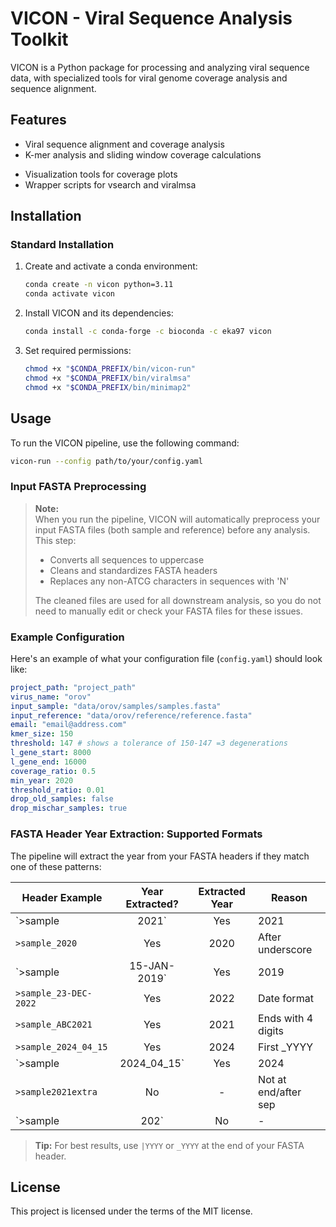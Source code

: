 # VICON - Viral Sequence Analysis Toolkit

VICON is a Python package for processing and analyzing viral sequence data, with specialized tools for viral genome coverage analysis and sequence alignment.

## Features

- Viral sequence alignment and coverage analysis
- K-mer analysis and sliding window coverage calculations
<!-- - Support for segmented viral genomes (rotavirus, influenza, etc.) -->
- Visualization tools for coverage plots
- Wrapper scripts for vsearch and viralmsa
<!-- - Support for multiple input formats (FASTA, WIG) -->

## Installation

### Standard Installation

1. Create and activate a conda environment:
   ```bash
   conda create -n vicon python=3.11
   conda activate vicon
   ```

2. Install VICON and its dependencies:
   ```bash
   conda install -c conda-forge -c bioconda -c eka97 vicon
   ```

3. Set required permissions:
   ```bash
   chmod +x "$CONDA_PREFIX/bin/vicon-run"
   chmod +x "$CONDA_PREFIX/bin/viralmsa"
   chmod +x "$CONDA_PREFIX/bin/minimap2"
   ```

<!-- ### Development Installation

1. Clone the repository:
   ```bash
   git clone https://github.com/EhsanKA/vicon.git
   cd vicon
   ```

2. Create and activate a conda environment:
   ```bash
   conda env create -f environment.yaml
   conda activate vicon
   ```

3. Dependencies:
   - Depending on your os version, download the miniconda from:
   ```
   https://www.anaconda.com/docs/getting-started/miniconda/install#macos-linux-installation
   ```
   - Install vsearch:
     ```bash
     conda install -c bioconda vsearch -y
     ```
   - ViralMSA:
      ```bash
      mkdir -p scripts && cd scripts
      wget "https://github.com/niemasd/ViralMSA/releases/latest/download/ViralMSA.py"
      chmod a+x ViralMSA.py
      cd ../
      ```

4. Install VICON in development mode:
   ```bash
   pip install -e .
   ```

5. Set required permissions:
   ```bash
   chmod +x "$CONDA_PREFIX/bin/vicon-run"
   chmod +x "$CONDA_PREFIX/bin/viralmsa"
   ``` -->

## Usage

To run the VICON pipeline, use the following command:

```bash
vicon-run --config path/to/your/config.yaml
```

### Input FASTA Preprocessing

> **Note:**  
> When you run the pipeline, VICON will automatically preprocess your input FASTA files (both sample and reference) before any analysis.  
> This step:
> - Converts all sequences to uppercase
> - Cleans and standardizes FASTA headers
> - Replaces any non-ATCG characters in sequences with 'N'
>
> The cleaned files are used for all downstream analysis, so you do not need to manually edit or check your FASTA files for these issues.

### Example Configuration

Here's an example of what your configuration file (`config.yaml`) should look like:

```yaml
project_path: "project_path"
virus_name: "orov"
input_sample: "data/orov/samples/samples.fasta"
input_reference: "data/orov/reference/reference.fasta"
email: "email@address.com"
kmer_size: 150
threshold: 147 # shows a tolerance of 150-147 =3 degenerations
l_gene_start: 8000
l_gene_end: 16000
coverage_ratio: 0.5
min_year: 2020
threshold_ratio: 0.01
drop_old_samples: false
drop_mischar_samples: true
```

### FASTA Header Year Extraction: Supported Formats

The pipeline will extract the year from your FASTA headers if they match one of these patterns:

| Header Example           | Year Extracted? | Extracted Year | Reason                |
|-------------------------|:--------------:|:--------------:|-----------------------|
| `>sample|2021`           | Yes            | 2021           | After pipe            |
| `>sample_2020`           | Yes            | 2020           | After underscore      |
| `>sample|15-JAN-2019`    | Yes            | 2019           | Date format           |
| `>sample_23-DEC-2022`    | Yes            | 2022           | Date format           |
| `>sample_ABC2021`        | Yes            | 2021           | Ends with 4 digits    |
| `>sample_2024_04_15`     | Yes            | 2024           | First _YYYY           |
| `>sample|2024_04_15`     | Yes            | 2024           | First |YYYY            |
| `>sample2021extra`       | No             | -              | Not at end/after sep  |
| `>sample|202`            | No             | -              | Not 4 digits          |

> **Tip:** For best results, use `|YYYY` or `_YYYY` at the end of your FASTA header.

## License
This project is licensed under the terms of the MIT license.
